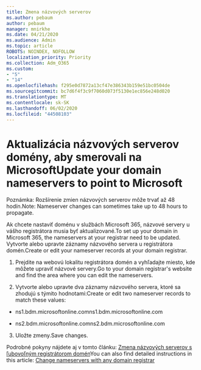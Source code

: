 ```yaml
---
title: Zmena názvových serverov
ms.author: pebaum
author: pebaum
manager: mnirkhe
ms.date: 04/21/2020
ms.audience: Admin
ms.topic: article
ROBOTS: NOINDEX, NOFOLLOW
localization_priority: Priority
ms.collection: Adm_O365
ms.custom:
- "5"
- "14"
ms.openlocfilehash: f295e0d7872a13cf47e386343b159e51bc0504de
ms.sourcegitcommit: bc7d6f4f3c9f7060d073f5130e1ec856e248d020
ms.translationtype: MT
ms.contentlocale: sk-SK
ms.lasthandoff: 06/02/2020
ms.locfileid: "44508103"
---
```

# <a name="update-your-domain-nameservers-to-point-to-microsoft"></a><span data-ttu-id="c3bd2-102">Aktualizácia názvových serverov domény, aby smerovali na Microsoft</span><span class="sxs-lookup"><span data-stu-id="c3bd2-102">Update your domain nameservers to point to Microsoft</span></span>

<span data-ttu-id="c3bd2-103">Poznámka: Rozšírenie zmien názvových serverov môže trvať až 48 hodín.</span><span class="sxs-lookup"><span data-stu-id="c3bd2-103">Note: Nameserver changes can sometimes take up to 48 hours to propagate.</span></span>
  
<span data-ttu-id="c3bd2-104">Ak chcete nastaviť doménu v službách Microsoft 365, názvové servery u vášho registrátora musia byť aktualizované.</span><span class="sxs-lookup"><span data-stu-id="c3bd2-104">To set up your domain in Microsoft 365, the nameservers at your registrar need to be updated.</span></span> <span data-ttu-id="c3bd2-105">Vytvorte alebo upravte záznamy názvového servera u registrátora domén.</span><span class="sxs-lookup"><span data-stu-id="c3bd2-105">Create or edit your nameserver records at your domain registrar.</span></span>
  
1. <span data-ttu-id="c3bd2-106">Prejdite na webovú lokalitu registrátora domén a vyhľadajte miesto, kde môžete upraviť názvové servery.</span><span class="sxs-lookup"><span data-stu-id="c3bd2-106">Go to your domain registrar's website and find the area where you can edit the nameservers.</span></span>
  
2. <span data-ttu-id="c3bd2-107">Vytvorte alebo upravte dva záznamy názvového servera, ktoré sa zhodujú s týmito hodnotami:</span><span class="sxs-lookup"><span data-stu-id="c3bd2-107">Create or edit two nameserver records to match these values:</span></span>

  - <span data-ttu-id="c3bd2-108">ns1.bdm.microsoftonline.com</span><span class="sxs-lookup"><span data-stu-id="c3bd2-108">ns1.bdm.microsoftonline.com</span></span>

  - <span data-ttu-id="c3bd2-109">ns2.bdm.microsoftonline.com</span><span class="sxs-lookup"><span data-stu-id="c3bd2-109">ns2.bdm.microsoftonline.com</span></span>

3. <span data-ttu-id="c3bd2-110">Uložte zmeny.</span><span class="sxs-lookup"><span data-stu-id="c3bd2-110">Save changes.</span></span>

<span data-ttu-id="c3bd2-111">Podrobné pokyny nájdete aj v tomto článku: [Zmena názvových serverov s ľubovoľným registrátorom domén](https://docs.microsoft.com/microsoft-365/admin/get-help-with-domains/change-nameservers-at-any-domain-registrar)</span><span class="sxs-lookup"><span data-stu-id="c3bd2-111">You can also find detailed instructions in this article: [Change nameservers with any domain registrar](https://docs.microsoft.com/microsoft-365/admin/get-help-with-domains/change-nameservers-at-any-domain-registrar)</span></span>
  